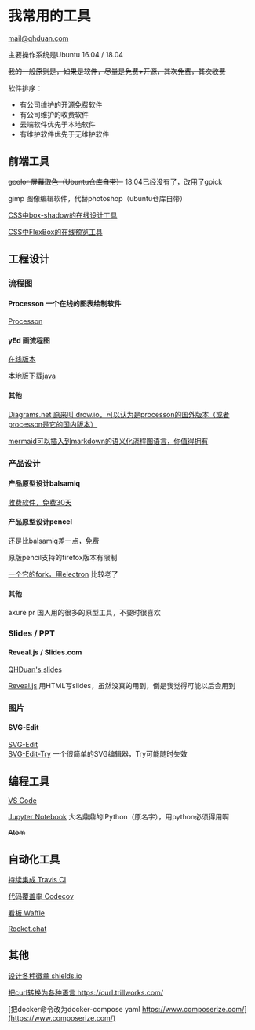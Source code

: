 
# 我常用的工具

mail@qhduan.com

主要操作系统是Ubuntu 16.04 / 18.04

~~我的一般原则是，如果是软件，尽量是免费+开源，其次免费，其次收费~~

软件排序：

- 有公司维护的开源免费软件
- 有公司维护的收费软件
- 云端软件优先于本地软件
- 有维护软件优先于无维护软件

## 前端工具

~~gcolor 屏幕取色（Ubuntu仓库自带）~~ 18.04已经没有了，改用了gpick

gimp 图像编辑软件，代替photoshop（ubuntu仓库自带）

[CSS中box-shadow的在线设计工具](http://www.cssmatic.com/box-shadow)

[CSS中FlexBox的在线预览工具](http://the-echoplex.net/flexyboxes)

## 工程设计

### 流程图

#### Processon 一个在线的图表绘制软件

[Processon](https://www.processon.com/)

#### yEd 画流程图

[在线版本](https://www.yworks.com/yed-live/)

[本地版下载java](https://www.yworks.com/downloads#yEd)

#### 其他

[Diagrams.net 原来叫 drow.io，可以认为是processon的国外版本（或者processon是它的国内版本）](https://app.diagrams.net/)

[mermaid可以插入到markdown的语义化流程图语言，你值得拥有](https://mermaid-js.github.io/mermaid/#/)

### 产品设计

#### 产品原型设计balsamiq

[收费软件，免费30天](https://balsamiq.com/products/mockups/)

#### 产品原型设计pencel

还是比balsamiq差一点，免费

原版pencil支持的firefox版本有限制

[一个它的fork，用electron](https://github.com/evolus/pencil) 比较老了

#### 其他

axure pr 国人用的很多的原型工具，不要时很喜欢

### Slides / PPT

#### Reveal.js / Slides.com

[QHDuan's slides](https://slides.com/qhduan)

[Reveal.js](https://github.com/hakimel/reveal.js) 用HTML写slides，虽然没真的用到，倒是我觉得可能以后会用到

### 图片

#### SVG-Edit

[SVG-Edit](https://github.com/SVG-Edit/svgedit)  
[SVG-Edit-Try](https://svg-edit.github.io/svgedit/releases/svg-edit-2.8.1/svg-editor.html)  一个很简单的SVG编辑器，Try可能随时失效

## 编程工具

[VS Code](https://code.visualstudio.com/)

[Jupyter Notebook](http://jupyter.org/) 大名鼎鼎的IPython（原名字），用python必须得用啊

~~Atom~~

## 自动化工具

[持续集成 Travis CI](https://travis-ci.com/)

[代码覆盖率 Codecov](codecov.io)

[看板 Waffle](waffle.io)

~~[Rocket.chat](https://rocket.chat/)~~

## 其他

[设计各种徽章 shields.io](https://shields.io/)

[把curl转换为各种语言 https://curl.trillworks.com/ ](https://curl.trillworks.com/)

[把docker命令改为docker-compose yaml https://www.composerize.com/](https://www.composerize.com/)
